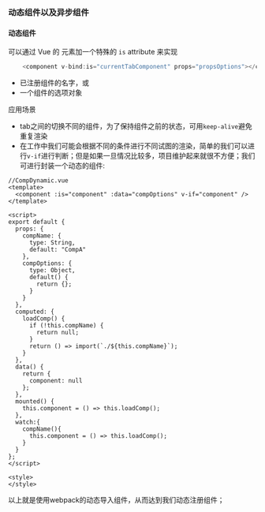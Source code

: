 ### 动态组件以及异步组件

#### 动态组件
可以通过 Vue 的 <component> 元素加一个特殊的 `is` attribute 来实现

```js
    <component v-bind:is="currentTabComponent" props="propsOptions"></component>
```
- 已注册组件的名字，或
- 一个组件的选项对象

应用场景
- tab之间的切换不同的组件，为了保持组件之前的状态，可用`keep-alive`避免重复渲染
- 在工作中我们可能会根据不同的条件进行不同试图的渲染，简单的我们可以进行`v-if`进行判断；但是如果一旦情况比较多，项目维护起来就很不方便；我们可进行封装一个动态的组件:

```vue
//CompDynamic.vue
<template>
  <component :is="component" :data="compOptions" v-if="component" />
</template>

<script>
export default {
  props: {
    compName: {
      type: String,
      default: "CompA"
    },
    compOptions: {
      type: Object,
      default() {
        return {};
      }
    }
  },
  computed: {
    loadComp() {
      if (!this.compName) {
        return null;
      }
      return () => import(`./${this.compName}`);
    }
  },
  data() {
    return {
      component: null
    };
  },
  mounted() {
    this.component = () => this.loadComp();
  },
  watch:{
    compName(){
      this.component = () => this.loadComp();
    }
  }
};
</script>

<style>
</style>
```
以上就是使用webpack的动态导入组件，从而达到我们动态注册组件；